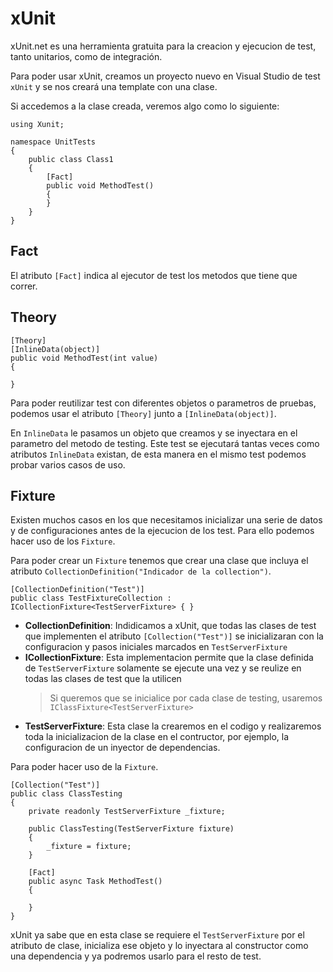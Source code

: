 # xUnit

xUnit.net es una herramienta gratuita para la creacion y ejecucion de test, tanto unitarios, como de integración.

Para poder usar xUnit, creamos un proyecto nuevo en Visual Studio de test `xUnit` y se nos creará una template con una clase.

Si accedemos a la clase creada, veremos algo como lo siguiente:
```Csharp
using Xunit;

namespace UnitTests
{
    public class Class1
    {
        [Fact]
        public void MethodTest()
        {
        }
    }
}
```

## Fact
El atributo `[Fact]` indica al ejecutor de test los metodos que tiene que correr.


## Theory
```Csharp
[Theory]
[InlineData(object)]
public void MethodTest(int value)
{

}
```
Para poder reutilizar test con diferentes objetos o parametros de pruebas, podemos usar el atributo `[Theory]` junto a `[InlineData(object)]`.

En `InlineData` le pasamos un objeto que creamos y se inyectara en el parametro del metodo de testing. Este test se ejecutará tantas veces como atributos `InlineData` existan, de esta manera en el mismo test podemos probar varios casos de uso.


## Fixture
Existen muchos casos en los que necesitamos inicializar una serie de datos y de configuraciones antes de la ejecucion de los test. Para ello podemos hacer uso de los `Fixture`.

Para poder crear un `Fixture` tenemos que crear una clase que incluya el atributo `CollectionDefinition("Indicador de la collection")`.

```Csharp
[CollectionDefinition("Test")]
public class TestFixtureCollection : ICollectionFixture<TestServerFixture> { }
```
- **CollectionDefinition**: Indidicamos a xUnit, que todas las clases de test que implementen el atributo `[Collection("Test")]` se inicializaran con la configuracion y pasos iniciales marcados en `TestServerFixture`
- **ICollectionFixture**: Esta implementacion permite que la clase definida de `TestServerFixture` solamente se ejecute una vez y se reulize en todas las clases de test que la utilicen
    > Si queremos que se inicialice por cada clase de testing, usaremos `IClassFixture<TestServerFixture>`
- **TestServerFixture**: Esta clase la crearemos en el codigo y realizaremos toda la inicializacion de la clase en el contructor, por ejemplo, la configuracion de un inyector de dependencias.

Para poder hacer uso de la `Fixture`.
```Csharp
[Collection("Test")]
public class ClassTesting
{
    private readonly TestServerFixture _fixture;

    public ClassTesting(TestServerFixture fixture)
    {
        _fixture = fixture;
    }

    [Fact]
    public async Task MethodTest()
    {
        
    }
}
```
xUnit ya sabe que en esta clase se requiere el `TestServerFixture` por el atributo de clase, inicializa ese objeto y lo inyectara al constructor como una dependencia y ya podremos usarlo para el resto de test.
